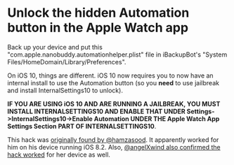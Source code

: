 # Unlock the hidden Automation button in the Apple Watch app

Back up your device and put this "com.apple.nanobuddy.automationhelper.plist" file in iBackupBot's "System Files/HomeDomain/Library/Preferences".


On iOS 10, things are different. iOS 10 now requires you to now have an internal install to use the Automation button (so you **need** to use jailbreak and install InternalSettings10 to unlock).

**IF YOU ARE USING iOS 10 AND ARE RUNNING A JAILBREAK, YOU MUST INSTALL INTERNALSETTINGS10 AND ENABLE THAT UNDER Settings->InternalSettings10->Enable Automation UNDER THE Apple Watch App Settings Section PART OF INTERNALSETTINGS10**.

This hack was <a href="https://twitter.com/hamzasood/status/576213010580111360
">originally found by @hamzasood</a>. It apparently worked for him on his  device running iOS 8.2. Also, <a href="https://twitter.com/angelXwind/status/596490677669765120
">@angelXwind also confirmed the hack worked</a> for her device as well.
